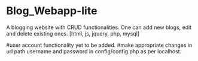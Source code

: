 # Blog_Webapp-lite
A blogging website with CRUD functionalities.
One can add new blogs, edit and delete existing ones.
[html, js, jquery, php, mysql]

#user account functionality yet to be added.
#make appropriate changes in url path username and password in config/config.php as per localhost.
